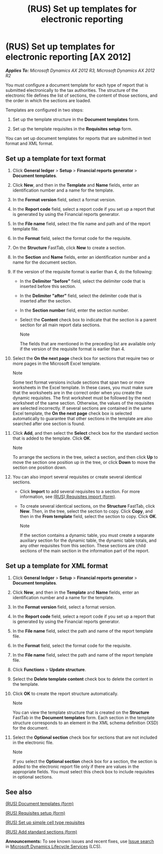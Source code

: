 ﻿---
title: (RUS) Set up templates for electronic reporting
TOCTitle: (RUS) Set up templates for electronic reporting
ms:assetid: 2dd13388-bc71-4edc-aa6b-c7983a0e6d74
ms:mtpsurl: https://technet.microsoft.com/en-us/library/JJ677494(v=AX.60)
ms:contentKeyID: 49384799
ms.date: 04/18/2014
mtps_version: v=AX.60
f1_keywords:
- reporting
- templates
- electronic reporting
- document template
---

# (RUS) Set up templates for electronic reporting [AX 2012]


_**Applies To:** Microsoft Dynamics AX 2012 R3, Microsoft Dynamics AX 2012 R2_

You must configure a document template for each type of report that is submitted electronically to the tax authorities. The structure of the electronic file defines the list of sections, the content of those sections, and the order in which the sections are loaded.

Templates are configured in two steps:

1.  Set up the template structure in the **Document templates** form.

2.  Set up the template requisites in the **Requisites setup** form.

You can set up document templates for reports that are submitted in text format and XML format.

## Set up a template for text format

1.  Click **General ledger** \> **Setup** \> **Financial reports generator** \> **Document templates**.

2.  Click **New**, and then in the **Template** and **Name** fields, enter an identification number and a name for the template.

3.  In the **Format version** field, select a format version.

4.  In the **Report code** field, select a report code if you set up a report that is generated by using the Financial reports generator.

5.  In the **File name** field, select the file name and path and of the report template file.

6.  In the **Format** field, select the format code for the requisite.

7.  On the **Structure** FastTab, click **New** to create a section.

8.  In the **Section** and **Name** fields, enter an identification number and a name for the document section.

9.  If the version of the requisite format is earlier than 4, do the following:
    
      - In the **Delimiter "before"** field, select the delimiter code that is inserted before this section.
    
      - In the **Delimiter "after"** field, select the delimiter code that is inserted after the section.
    
      - In the **Section number** field, enter the section number.
    
      - Select the **Content** check box to indicate that the section is a parent section for all main report data sections.
        

        > [!NOTE]
        > <P>The fields that are mentioned in the preceding list are available only if the version of the requisite format is earlier than 4.</P>



10. Select the **On the next page** check box for sections that require two or more pages in the Microsoft Excel template.
    

    > [!NOTE]
    > <P>Some text format versions include sections that span two or more worksheets in the Excel template. In these cases, you must make sure that the worksheets are in the correct order when you create the dynamic requisites. The first worksheet must be followed by the next worksheet of the same section. Otherwise, the values of the requisites are selected incorrectly. If several sections are contained in the same Excel template, the <STRONG>On the next page</STRONG> check box is selected automatically to guarantee that other sections in the template are also searched after one section is found.</P>



11. Click **Add**, and then select the **Select** check box for the standard section that is added to the template. Click **OK**.
    

    > [!NOTE]
    > <P>To arrange the sections in the tree, select a section, and then click <STRONG>Up</STRONG> to move the section one position up in the tree, or click <STRONG>Down</STRONG> to move the section one position down.</P>



12. You can also import several requisites or create several identical sections.
    
      - Click **Import** to add several requisites to a section. For more information, see [(RUS) Requisites import (form)](https://technet.microsoft.com/en-us/library/jj710744\(v=ax.60\)).
    
      - To create several identical sections, on the **Structure** FastTab, click **New**. Then, in the tree, select the section to copy. Click **Copy**, and then in the **From template** field, select the section to copy. Click **OK**.
        

        > [!NOTE]
        > <P>If the section contains a dynamic table, you must create a separate auxiliary section for the dynamic table, the dynamic table totals, and any other requisites from this section. These sections are child sections of the main section in the information part of the report.</P>



## Set up a template for XML format

1.  Click **General ledger** \> **Setup** \> **Financial reports generator** \> **Document templates**.

2.  Click **New**, and then in the **Template** and **Name** fields, enter an identification number and a name for the template.

3.  In the **Format version** field, select a format version.

4.  In the **Report code** field, select a report code if you set up a report that is generated by using the Financial reports generator.

5.  In the **File name** field, select the path and name of the report template file.

6.  In the **Format** field, select the format code for the requisite.

7.  In the **File name** field, select the path and name of the report template file.

8.  Click **Functions** \> **Update structure**.

9.  Select the **Delete template content** check box to delete the content in the template.

10. Click **OK** to create the report structure automatically.
    

    > [!NOTE]
    > <P>You can view the template structure that is created on the <STRONG>Structure</STRONG> FastTab in the <STRONG>Document templates</STRONG> form. Each section in the template structure corresponds to an element in the XML schema definition (XSD) for the document.</P>



11. Select the **Optional section** check box for sections that are not included in the electronic file.
    

    > [!NOTE]
    > <P>If you select the <STRONG>Optional section</STRONG> check box for a section, the section is added to the electronic report file only if there are values in the appropriate fields. You must select this check box to include requisites in optional sections.</P>



## See also

[(RUS) Document templates (form)](https://technet.microsoft.com/en-us/library/jj923585\(v=ax.60\))

[(RUS) Requisites setup (form)](https://technet.microsoft.com/en-us/library/jj710719\(v=ax.60\))

[(RUS) Set up simple cell type requisites](rus-set-up-simple-cell-type-requisites.md)

[(RUS) Add standard sections (form)](https://technet.microsoft.com/en-us/library/jj710685\(v=ax.60\))

  
**Announcements:** To see known issues and recent fixes, use [Issue search](http://go.microsoft.com/fwlink/?linkid=389258) in [Microsoft Dynamics Lifecycle Services](http://go.microsoft.com/fwlink/?linkid=306505) (LCS).

